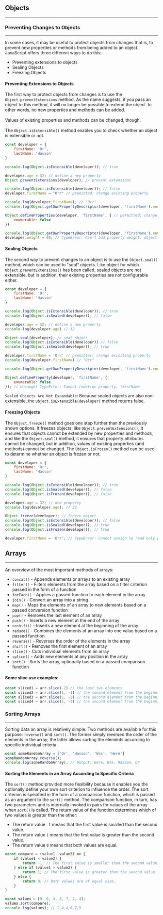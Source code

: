 ## Objects

___

### Preventing Changes to Objects

___
In some cases, it may be useful to protect objects from changes that is,
to prevent new properties or methods from being added to an object.
JavaScript offers three different ways to do this:

* Preventing extensions to objects
* Sealing Objects
* Freezing Objects

#### Preventing Extensions to Objects

The first way to protect objects from changes is to use the `Object.preventExtensions` method.
As the name suggests, if you pass an object to this method, it will no longer be possible to extend the object.
In other words, no new properties and methods can be added.
<Br><br>
Values of existing properties and methods can be changed, though.<br><br>
The `Object.isExtensible()` method enables you to check whether an object is extensible or not.

```javascript
const developer = {
    firstName: 'Or',
    lastName: 'Hasson'
}

console.log(Object.isExtensible(developer)); // true

developer.age = 32; // define a new property
Object.preventExtensions(developer); // prevent extensions

console.log(Object.isExtensible(developer)); // false
developer.firstName = "Orr" // premitted: change existing property

console.log(developer.firstName); // "Orr"
console.log(Object.getOwnPropertyDescriptor(developer, 'firstName').enumerable) // true

Object.defineProperties(developer, 'firstName', { // permitted: change property attributes
    enumerable: false
})

console.log(Object.getOwnPropertyDescriptor(developer, 'firstName').enumerable) // false
developer.weight = 80; // TypeError: Can't add property weight. object is not extensible.
```

#### Sealing Objects

The second way to prevent changes to an object is to use the `Object.seal()` method, which can be used to "seal"
objects.
Like object for which `Object.preventExtensions()` has been called,
sealed objects are not extensible, but in addition, their existing properties are not configurable either.

```javascript
const developer = {
    firstName: 'Or',
    lastName: 'Hasson'
}

console.log(Object.isExtensible(developer)); // true
console.log(Object.isSealed(developer)); // false

developer.age = 32; // define a new property
console.log(developer.age) // 32

Object.seal(developer); // seal object
console.log(Object.isExtensible(developer)) // false
console.log(Object.isSealed(developer)); // true

developer.firstName = 'Orr' // premitter: change exisiting property
console.log(developer.firstName) // "Orr"

console.log(Object.getOwnPropertyDescriptor(developer, 'firstName').enumerable); // true

Object.defineProperty(developer, 'firstName', {
    enumerable: false
}); // Uncaught TypeError: Cannot redefine property: firstName
```

`Sealed Objects Are Not Expandable`: Because sealed objects are also non-extensible,
the `Object.isExtensible(developer)` method returns false.

#### Freezing Objects

The `Object.freeze()` method goes one step further than the previously shown options.
It freezes objects: like `Object.preventExtensions()`,
it ensures that objects cannot be extended by new properties and methods, and like the `Object.seal()` method,
it ensures that property attributes cannot be changed,
but in addition, values of existing properties (and methods) cannot be changed.
The `Object.isFrozen()` method can be used to determine whether an object is frozen or not.

```javascript
const developer = {
    firstName: 'Or',
    lastName: 'Hasson'
}

console.log(Object.isExtensible(developer)); // true
console.log(Object.isSealed(developer)); // false
console.log(Object.isFrozen(developer)); // false

developer.age = 32; // new property
console.log(developer.age); // 32

Object.freeze(developer); // freeze object
console.log(Object.isExtensible(developer)); // false
console.log(Object.isSealed(developer)); // true
console.log(Object.isFrozen(developer)); // true

developer.firstName = 'Orr'; // TypeError: Cannot assign to read only peroperty 'firstName' of #<Object>

```

## Arrays

___
An overview of the most important methods of arrays:

* `concat()` - Appends elements or arrays to an existing array
* `filter()` - Filters elements from the array based on a filter criterion passed in the form of a function
* `forEach()` - Applies a passed function to each element in the array
* `join()` - Convert an array into a string
* `map()` - Maps the elements of an array to new elements based on a passed conversion function
* `pop()` - Removes the last element of an array
* `push()` - Inserts a new element at the end of the array
* `unshift()` - Inserts a new element at the beginning of the array
* `reduce()` - Combines the elements of an array into one value based on a passed function
* `reverse()` - Reverses the order of the elements in the array
* `shift()` - Removes the first element of an array
* `slice()` - Cuts individual elements from an array
* `splice()` - Adds new elements at any position in the array
* `sort()` - Sorts the array, optionally based on a passed comparison function

#### Some slice use examples:

```javascript
const sliced1 = arr.slice(-2) // the last two elements
const sliced2 = arr.slice(1, -1) // the second element from the beginning to the second element from the end
const sliced3 = arr.slice(1, -2) // the second element from the beginning to the third element from the end
const sliced4 = arr.slice(1, -3) // the second element from the beginning to the fourth element from the end
```

### Sorting Arrays

___
Sorting data an array is relatively simple.
Two methods are available for this purpose: `reverse()` and `sort()`.
The former simply reversed the order of the elements in the array;
the latter allows sorting the elements according to specific individual criteria.

```javascript
const someRandomArray = ['Or', 'Hasson', 'Was', 'Here']
someRandomArray.reverse();
console.log(someRandomArray); // Output: Here, Was, Hasson, Or
```

#### Sorting the Elements in an Array According to Specific Criteria

The `sort()` method provided more flexibility
because it enables you the optionally define your own sort criterion to influence the order.
The sort criterion is specified in the form of a comparison function,
which is passed as an argument to the `sort()` method.
The comparison function, in turn,
has two parameters and is internally invoked in pairs for values of the array when `sort()` is called.
The return value of the function determines which of two values is greater than the other:

* The return value `-1` means that the first value is smalled than the second value.
* The return value `1` means that the first value is greater than the second value.
* The return value `0` means that both values are equal.

```javascript
const compare = (value1, value2) => {
    if (value1 < value2) {
        return -1; // The first value is smaller than the second value.
    } else if (value1 > value2) {
        return 1; // The first value is greater than the second value.
    } else {
        return 0; // Both values are of equal size.
    }
}

const values = [9, 6, 4, 8, 7, 2, 4];
values.sort(compare);
console.log(values); // 2,4,4,6,7,9
```


